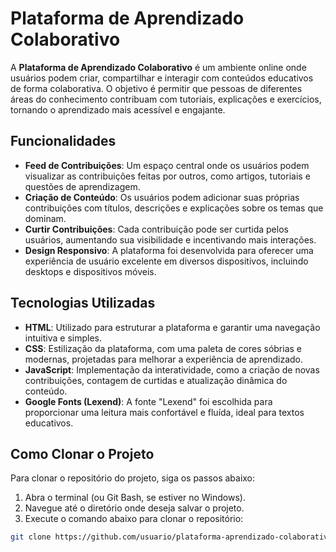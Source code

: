 # **Plataforma de Aprendizado Colaborativo**

A **Plataforma de Aprendizado Colaborativo** é um ambiente online onde usuários podem criar, compartilhar e interagir com conteúdos educativos de forma colaborativa. O objetivo é permitir que pessoas de diferentes áreas do conhecimento contribuam com tutoriais, explicações e exercícios, tornando o aprendizado mais acessível e engajante.

## **Funcionalidades**

- **Feed de Contribuições**: Um espaço central onde os usuários podem visualizar as contribuições feitas por outros, como artigos, tutoriais e questões de aprendizagem.
- **Criação de Conteúdo**: Os usuários podem adicionar suas próprias contribuições com títulos, descrições e explicações sobre os temas que dominam.
- **Curtir Contribuições**: Cada contribuição pode ser curtida pelos usuários, aumentando sua visibilidade e incentivando mais interações.
- **Design Responsivo**: A plataforma foi desenvolvida para oferecer uma experiência de usuário excelente em diversos dispositivos, incluindo desktops e dispositivos móveis.

## **Tecnologias Utilizadas**

- **HTML**: Utilizado para estruturar a plataforma e garantir uma navegação intuitiva e simples.
- **CSS**: Estilização da plataforma, com uma paleta de cores sóbrias e modernas, projetadas para melhorar a experiência de aprendizado.
- **JavaScript**: Implementação da interatividade, como a criação de novas contribuições, contagem de curtidas e atualização dinâmica do conteúdo.
- **Google Fonts (Lexend)**: A fonte "Lexend" foi escolhida para proporcionar uma leitura mais confortável e fluída, ideal para textos educativos.
  
## Como Clonar o Projeto

Para clonar o repositório do projeto, siga os passos abaixo:

1. Abra o terminal (ou Git Bash, se estiver no Windows).
2. Navegue até o diretório onde deseja salvar o projeto.
3. Execute o comando abaixo para clonar o repositório:

```bash
git clone https://github.com/usuario/plataforma-aprendizado-colaborativo.git
